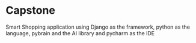 # Capstone
Smart Shopping application using Django as the framework, python as the language, pybrain and the AI library and pycharm as the IDE
